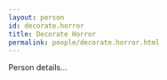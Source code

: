 ```yaml
---
layout: person
id: decorate.horror
title: Decorate Horror
permalink: people/decorate.horror.html
---
```


Person details...